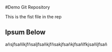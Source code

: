 #Demo Git Repository

This is the fist file in the rep

## Ipsum Below

añsjfsañlkjfñsaljfsañkjfñsakjfsañkjfsañlfkjsañljfsañ